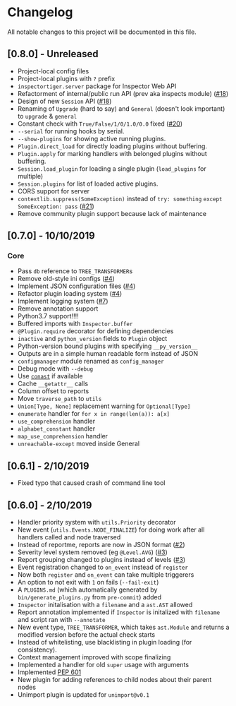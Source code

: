 # Changelog
All notable changes to this project will be documented in this file.

## [0.8.0] - Unreleased
- Project-local config files
- Project-local plugins with `?` prefix
- `inspectortiger.server` package for Inspector Web API
- Refactorment of internal/public run API (prev aka inspects module)  ([#18](https://github.com/thg-consulting/inspectortiger/issues/18))
- Design of new `Session` API ([#18](https://github.com/thg-consulting/inspectortiger/issues/18))
- Renaming of `Upgrade` (hard to say) and `General` (doesn't look important) to `upgrade` & `general`
- Constant check with `True/False/1/0/1.0/0.0` fixed ([#20](https://github.com/thg-consulting/inspectortiger/issues/20))
- `--serial` for running hooks by serial.
- `--show-plugins` for showing active running plugins.
- `Plugin.direct_load` for directly loading plugins without buffering.
- `Plugin.apply` for marking handlers with belonged plugins without buffering.
- `Session.load_plugin` for loading a single plugin (`load_plugins` for multiple)
- `Session.plugins` for list of loaded active plugins.
- CORS support for server
- `contextlib.suppress(SomeException)` instead of `try: something` `except SomeException: pass` ([#21](https://github.com/thg-consulting/inspectortiger/issues/21))
- Remove community plugin support because lack of maintenance

## [0.7.0] - 10/10/2019
### Core
- Pass `db` reference to `TREE_TRANSFORMER`s
- Remove old-style ini configs ([#4](https://github.com/thg-consulting/inspectortiger/issues/4))
- Implement JSON configuration files ([#4](https://github.com/thg-consulting/inspectortiger/issues/4))
- Refactor plugin loading system ([#4](https://github.com/thg-consulting/inspectortiger/issues/4))
- Implement logging system ([#7](https://github.com/thg-consulting/inspectortiger/issues/7))
- Remove annotation support
- Python3.7 support!!!!
- Buffered imports with `Inspector.buffer`
- `@Plugin.require` decorator for defining dependencies
- `inactive` and `python_version` fields to `Plugin` object
- Python-version bound plugins with specifying `__py_version__`
- Outputs are in a simple human readable form instead of JSON
- `configmanager` module renamed as `config_manager`
- Debug mode with `--debug`
- Use [`conast`](https://github.com/thg-consulting/conAST) if available
- Cache `__getattr__` calls
- Column offset to reports
- Move `traverse_path` to `utils`
- `Union[Type, None]` replacement warning for `Optional[Type]`
- `enumerate` handler for `for x in range(len(a)): a[x]`
- `use_comprehension` handler
- `alphabet_constant` handler
- `map_use_comprehension` handler
- `unreachable-except` moved inside General

## [0.6.1] - 2/10/2019
- Fixed typo that caused crash of command line tool

## [0.6.0] - 2/10/2019
- Handler priority system with `utils.Priority` decorator
- New event (`utils.Events.NODE_FINALIZE`) for doing work after all handlers called and node traversed
- Instead of reportme, reports are now in JSON format ([#2](https://github.com/thg-consulting/inspectortiger/issues/2))
- Severity level system removed (eg `@Level.AVG`) ([#3](https://github.com/thg-consulting/inspectortiger/issues/3))
- Report grouping changed to plugins instead of levels ([#3](https://github.com/thg-consulting/inspectortiger/issues/3))
- Event registration changed to `on_event` instead of `register`
- Now both `register` and `on_event` can take multiple triggerers
- An option to not exit with `1` on fails (`--fail-exit`)
- A `PLUGINS.md` (which automatically generated by `bin/generate_plugins.py` from `pre-commit`) added
- `Inspector` initalisation with a `filename` and a `ast.AST` allowed
- Report annotation implemented if `Inspector` is initalized with `filename` and script ran with `--annotate`
- New event type, `TREE_TRANSFORMER`, which takes `ast.Module` and returns a modified version before the actual check starts
- Instead of whitelisting, use blacklisting in plugin loading (for consistency).
- Context management improved with scope finalizing
- Implemented a handler for old `super` usage with arguments
- Implemented [PEP 601](https://www.python.org/dev/peps/pep-0601/)
- New plugin for adding references to child nodes about their parent nodes
- Unimport plugin is updated for `unimport@v0.1`
